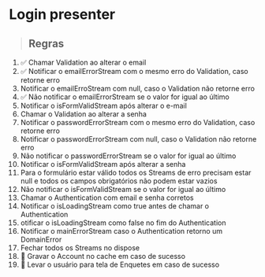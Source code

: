 # Login presenter

> ## Regras

1. ✅ Chamar Validation ao alterar o email
2. ✅ Notificar o emailErrorStream com o mesmo erro do Validation, caso retorne erro
3. Notificar o emailErroStream com null, caso o Validation não retorne erro
4. ✅ Não notificar o emailErrorStream se o valor for igual ao último
5. Notificar o isFormValidStream após alterar o e-mail
6. Chamar o Validation ao alterar a senha
7. Notificar o passwordErrorStream com o mesmo erro do Validation, caso retorne erro
8. Notificar o passwordErrorStream com null, caso o Validation não retorne erro
9. Não notificar o passwordErrorStream se o valor for igual ao último
10. Notificar o isFormValidStream após alterar a senha
11. Para o formulário estar válido todos os Streams de erro precisam estar null e todos os campos obrigatórios não podem estar vazios
12. Não notificar o isFormValidStream se o valor for igual ao último
13. Chamar o Authentication com email e senha corretos
14. Notificar o isLoadingStream como true antes de chamar o Authentication
15. otificar o isLoadingStream como false no fim do Authentication
16. Notificar o mainErrorStream caso o Authentication retorno um DomainError
17. Fechar todos os Streams no dispose
18. 🚨 Gravar o Account no cache em caso de sucesso
19. 🚨 Levar o usuário para tela de Enquetes em caso de sucesso
